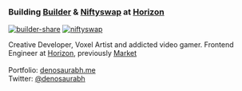 ### Building [Builder](https://sequence.build) & [Niftyswap](https://beta.niftyswap.io) at [Horizon](https://horizon.io/)

[![builder-share](https://github.com/denosaurabh/DenoSaurabh/assets/55626361/a8ba2a4e-a225-4cc8-a59e-452dfbe19263)](https://sequence.build)
[![niftyswap](https://user-images.githubusercontent.com/55626361/203925049-10121493-7205-4a6f-919a-35d17b3702f6.jpeg)](https://beta.niftyswap.io)

Creative Developer, Voxel Artist and addicted video gamer.
Frontend Engineer at [Horizon](https://horizon.io/), previously [Market](https://www.market.xyz/)
<br></br>
Portfolio: [denosaurabh.me](https://denosaurabh.me/)
</br>
Twitter: [@denosaurabh](https://twitter.com/denosaurabh/)
